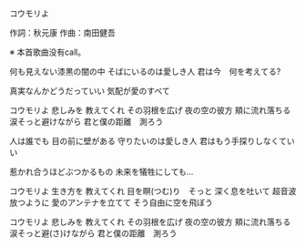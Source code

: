 コウモリよ

作詞：秋元康
作曲：南田健吾

※ 本首歌曲没有call。 

何も見えない漆黒の闇の中
そばにいるのは愛しき人
君は今　何を考えてる?

真実なんかどうだっていい
気配が愛のすべて

コウモリよ
悲しみを
教えてくれ
その羽根を広げ
夜の空の彼方
頬に流れ落ちる
涙そっと避けながら
君と僕の距離　測ろう

人は誰でも
目の前に壁がある
守りたいのは愛しき人
君はもう手探りしなくていい

惹かれ合うほどぶつかるもの
未来を犠牲にしても…

コウモリよ
生き方を
教えてくれ
目を瞑(つむ)り　そっと
深く息を吐いて
超音波　放つように
愛のアンテナを立てて
そう自由に空を飛ぼう

コウモリよ
悲しみを
教えてくれ
その羽根を広げ
夜の空の彼方
頬に流れ落ちる
涙そっと避(さ)けながら
君と僕の距離　測ろう
